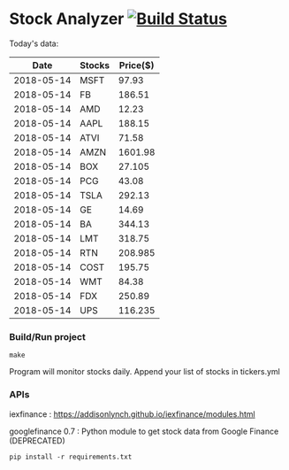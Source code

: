 # Stock Analyzer [![Build Status](https://travis-ci.org/ogoyal/StockAnalyzer.svg?branch=master)](https://travis-ci.org/ogoyal/StockAnalyzer)

Today's data:

| Date| Stocks| Price($) | 
| --- | --- | ---  | 
| 2018-05-14| MSFT| 97.93 | 
| 2018-05-14| FB| 186.51 | 
| 2018-05-14| AMD| 12.23 | 
| 2018-05-14| AAPL| 188.15 | 
| 2018-05-14| ATVI| 71.58 | 
| 2018-05-14| AMZN| 1601.98 | 
| 2018-05-14| BOX| 27.105 | 
| 2018-05-14| PCG| 43.08 | 
| 2018-05-14| TSLA| 292.13 | 
| 2018-05-14| GE| 14.69 | 
| 2018-05-14| BA| 344.13 | 
| 2018-05-14| LMT| 318.75 | 
| 2018-05-14| RTN| 208.985 | 
| 2018-05-14| COST| 195.75 | 
| 2018-05-14| WMT| 84.38 | 
| 2018-05-14| FDX| 250.89 | 
| 2018-05-14| UPS| 116.235 | 

### Build/Run project

```
make
```

Program will monitor stocks daily. Append your list of stocks in tickers.yml

### APIs
iexfinance : https://addisonlynch.github.io/iexfinance/modules.html

googlefinance 0.7 : Python module to get stock data from Google Finance (DEPRECATED)

```
pip install -r requirements.txt
```
